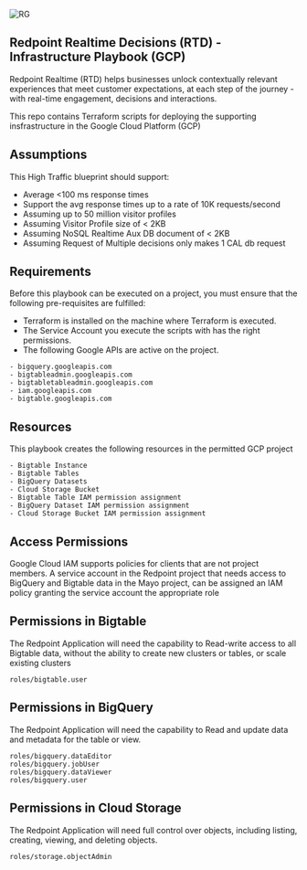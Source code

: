 ![RG](https://user-images.githubusercontent.com/42842390/158004336-60f07c05-7e5d-420e-87a6-22c5ac206fb6.jpg)
## Redpoint Realtime Decisions (RTD) - Infrastructure Playbook (GCP)
Redpoint Realtime (RTD) helps businesses unlock contextually relevant experiences that meet customer expectations, at each step of the journey - with real-time engagement, decisions and interactions.

This repo contains Terraform scripts for deploying the supporting insfrastructure in the Google Cloud Platform (GCP)

## Assumptions
This High Traffic blueprint should support:

 - Average <100 ms response times
 - Support the avg response times up to a rate of 10K requests/second
 - Assuming up to 50 million visitor profiles
 - Assuming Visitor Profile size of < 2KB
 - Assuming NoSQL Realtime Aux DB document of < 2KB
 - Assuming Request of Multiple decisions only makes 1 CAL db request
 
## Requirements
Before this playbook can be executed on a project, you must ensure that the following pre-requisites are fulfilled:

- Terraform is installed on the machine where Terraform is executed.
- The Service Account you execute the scripts with has the right permissions.
- The following Google APIs are active on the project.
```
- bigquery.googleapis.com
- bigtableadmin.googleapis.com
- bigtabletableadmin.googleapis.com
- iam.googleapis.com
- bigtable.googleapis.com
```
## Resources
This playbook creates the following resources in the permitted GCP project
```
- Bigtable Instance
- Bigtable Tables
- BigQuery Datasets
- Cloud Storage Bucket
- Bigtable Table IAM permission assignment
- BigQuery Dataset IAM permission assignment
- Cloud Storage Bucket IAM permission assignment
```
## Access Permissions
Google Cloud IAM supports policies for clients that are not project members. A service account in the Redpoint project that needs access to BigQuery and Bigtable data in the Mayo project, can be assigned an IAM policy granting the service account the appropriate role

## Permissions in Bigtable
The Redpoint Application will need the capability to Read-write access to all Bigtable data, without the ability to create new clusters or tables, or scale existing clusters
```
roles/bigtable.user
```
## Permissions in BigQuery
The Redpoint Application will need the capability to Read and update data and metadata for the table or view.
```
roles/bigquery.dataEditor
roles/bigquery.jobUser
roles/bigquery.dataViewer
roles/bigquery.user
```
## Permissions in Cloud Storage
The Redpoint Application will need full control over objects, including listing, creating, viewing, and deleting objects.
```
roles/storage.objectAdmin
```
